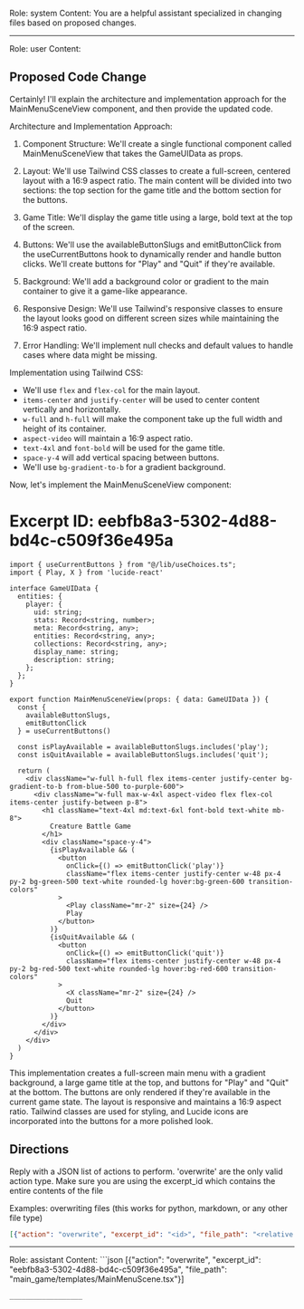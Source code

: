 Role: system
Content: You are a helpful assistant specialized in changing files based on proposed changes.
__________________
Role: user
Content: 
## Proposed Code Change
Certainly! I'll explain the architecture and implementation approach for the MainMenuSceneView component, and then provide the updated code.

Architecture and Implementation Approach:

1. Component Structure:
   We'll create a single functional component called MainMenuSceneView that takes the GameUIData as props.

2. Layout:
   We'll use Tailwind CSS classes to create a full-screen, centered layout with a 16:9 aspect ratio. The main content will be divided into two sections: the top section for the game title and the bottom section for the buttons.

3. Game Title:
   We'll display the game title using a large, bold text at the top of the screen.

4. Buttons:
   We'll use the availableButtonSlugs and emitButtonClick from the useCurrentButtons hook to dynamically render and handle button clicks. We'll create buttons for "Play" and "Quit" if they're available.

5. Background:
   We'll add a background color or gradient to the main container to give it a game-like appearance.

6. Responsive Design:
   We'll use Tailwind's responsive classes to ensure the layout looks good on different screen sizes while maintaining the 16:9 aspect ratio.

7. Error Handling:
   We'll implement null checks and default values to handle cases where data might be missing.

Implementation using Tailwind CSS:

- We'll use `flex` and `flex-col` for the main layout.
- `items-center` and `justify-center` will be used to center content vertically and horizontally.
- `w-full` and `h-full` will make the component take up the full width and height of its container.
- `aspect-video` will maintain a 16:9 aspect ratio.
- `text-4xl` and `font-bold` will be used for the game title.
- `space-y-4` will add vertical spacing between buttons.
- We'll use `bg-gradient-to-b` for a gradient background.

Now, let's implement the MainMenuSceneView component:

# Excerpt ID: eebfb8a3-5302-4d88-bd4c-c509f36e495a
```tsx main_game/templates/MainMenuScene.tsx
import { useCurrentButtons } from "@/lib/useChoices.ts";
import { Play, X } from 'lucide-react'

interface GameUIData {
  entities: {
    player: {
      uid: string;
      stats: Record<string, number>;
      meta: Record<string, any>;
      entities: Record<string, any>;
      collections: Record<string, any>;
      display_name: string;
      description: string;
    };
  };
}

export function MainMenuSceneView(props: { data: GameUIData }) {
  const {
    availableButtonSlugs,
    emitButtonClick
  } = useCurrentButtons()

  const isPlayAvailable = availableButtonSlugs.includes('play');
  const isQuitAvailable = availableButtonSlugs.includes('quit');

  return (
    <div className="w-full h-full flex items-center justify-center bg-gradient-to-b from-blue-500 to-purple-600">
      <div className="w-full max-w-4xl aspect-video flex flex-col items-center justify-between p-8">
        <h1 className="text-4xl md:text-6xl font-bold text-white mb-8">
          Creature Battle Game
        </h1>
        <div className="space-y-4">
          {isPlayAvailable && (
            <button
              onClick={() => emitButtonClick('play')}
              className="flex items-center justify-center w-48 px-4 py-2 bg-green-500 text-white rounded-lg hover:bg-green-600 transition-colors"
            >
              <Play className="mr-2" size={24} />
              Play
            </button>
          )}
          {isQuitAvailable && (
            <button
              onClick={() => emitButtonClick('quit')}
              className="flex items-center justify-center w-48 px-4 py-2 bg-red-500 text-white rounded-lg hover:bg-red-600 transition-colors"
            >
              <X className="mr-2" size={24} />
              Quit
            </button>
          )}
        </div>
      </div>
    </div>
  )
}
```

This implementation creates a full-screen main menu with a gradient background, a large game title at the top, and buttons for "Play" and "Quit" at the bottom. The buttons are only rendered if they're available in the current game state. The layout is responsive and maintains a 16:9 aspect ratio. Tailwind classes are used for styling, and Lucide icons are incorporated into the buttons for a more polished look.

## Directions
Reply with a JSON list of actions to perform. 'overwrite' are the only valid action type. 
Make sure you are using the excerpt_id which contains the entire contents of the file

Examples:
overwriting files (this works for python, markdown, or any other file type)
```json output_example1
[{"action": "overwrite", "excerpt_id": "<id>", "file_path": "<relative file path>"}]
```

__________________
Role: assistant
Content: ```json
[{"action": "overwrite", "excerpt_id": "eebfb8a3-5302-4d88-bd4c-c509f36e495a", "file_path": "main_game/templates/MainMenuScene.tsx"}]
```
__________________
